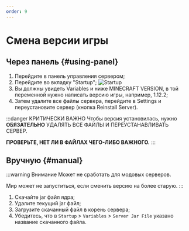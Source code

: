```yaml
---
order: 9
---
```


# Смена версии игры

## Через панель {#using-panel}

1. Перейдите в панель управления сервером;
2. Перейдите во вкладку "Startup";
![Startup](/minecraft/startup-version.png)
3. Вы должны увидеть Variables и ниже MINECRAFT VERSION, в той переменной нужно написать версию игры, например, 1.12.2;
4. Затем удалите все файлы сервера, перейдите в Settings и переустановите сервер (кнопка Reinstall Server).

:::danger КРИТИЧЕСКИ ВАЖНО
Чтобы версия установилась, нужно **ОБЯЗАТЕЛЬНО** УДАЛЯТЬ ВСЕ ФАЙЛЫ И ПЕРЕУСТАНАВЛИВАТЬ СЕРВЕР.

**ПРОВЕРЬТЕ, НЕТ ЛИ В ФАЙЛАХ ЧЕГО-ЛИБО ВАЖНОГО.**
:::

## Вручную {#manual}

:::warning Внимание
Может не сработать для модовых серверов.

Мир может не запуститься, если сменить версию на более старую.
:::

1. Скачайте jar файл ядра;
2. Удалите текущий jar файл;
3. Загрузите скачанный файл в корень сервера;
4. Убедитесь, что в `Startup` > `Variables` > `Server Jar File` указано название скачанного файла.
